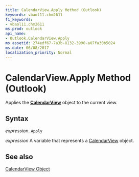 ```yaml
---
title: CalendarView.Apply Method (Outlook)
keywords: vbaol11.chm2611
f1_keywords:
- vbaol11.chm2611
ms.prod: outlook
api_name:
- Outlook.CalendarView.Apply
ms.assetid: 274edf67-7a3b-8132-3990-a07fa30b5024
ms.date: 06/08/2017
localization_priority: Normal
---
```



# CalendarView.Apply Method (Outlook)

Applies the  **[CalendarView](Outlook.CalendarView.md)** object to the current view.


## Syntax

_expression_. `Apply`

_expression_ A variable that represents a [CalendarView](./Outlook.CalendarView.md) object.


## See also


[CalendarView Object](Outlook.CalendarView.md)

